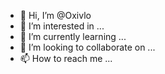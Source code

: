 - 👋 Hi, I’m @Oxivlo
- 👀 I’m interested in ...
- 🌱 I’m currently learning ...
- 💞️ I’m looking to collaborate on ...
- 📫 How to reach me ...

<!---
Oxivlo/Oxivlo is a ✨ special ✨ repository because its `README.md` (this file) appears on your GitHub profile.
You can click the Preview link to take a look at your changes.
--->
